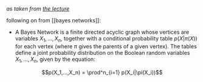 *as taken from [the lecture](https://video.manchester.ac.uk/lectures/827834b4da3cb0ffc76bd7a4c8f4b14b/f1425505-ab41-4f54-85a3-d3c856ef8fad/)*

following on from [[bayes networks]]:

- A Bayes Network is a finite directed acyclic graph whose vertices are variables $X_1,...,X_n$, together with a conditional probability table $p(X|\pi(X))$ for each vertex (where $\pi$ gives the parents of a given vertex). The tables define a joint probability distribution on the Boolean random variables $X_1,...,X_n$, given by the equation:

$$p(X_1,...,X_n) = \prod^n_{i=1} p(X_i|\pi(X_i))$$
